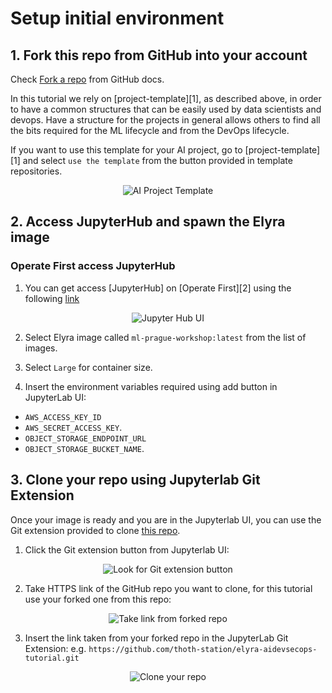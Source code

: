 # Setup initial environment

## 1. Fork this repo from GitHub into your account

Check [Fork a repo](https://docs.github.com/en/github/getting-started-with-github/fork-a-repo) from GitHub docs.

In this tutorial we rely on [project-template][1], as described above, in order to have a common structures that can be easily used by data scientists and devops. Have a structure for the projects in general allows others to find all the bits required for the ML lifecycle and from the DevOps lifecycle.

If you want to use this template for your AI project, go to [project-template][1] and select `use the template` from the button provided in template repositories.

<div style="text-align:center">
<img alt="AI Project Template" src="https://raw.githubusercontent.com/thoth-station/elyra-aidevsecops-tutorial/master/docs/images/AIProjectTemplate.png">
</div>

## 2. Access JupyterHub and spawn the Elyra image

### Operate First access JupyterHub

1. You can get access [JupyterHub] on [Operate First][2] using the following [link](https://jupyterhub-opf-jupyterhub.apps.cnv.massopen.cloud/)

<div style="text-align:center">
<img alt="Jupyter Hub UI" src="https://raw.githubusercontent.com/thoth-station/elyra-aidevsecops-tutorial/master/docs/images/JupyterHubUI.png">
</div>

2. Select Elyra image called `ml-prague-workshop:latest` from the list of images.

3. Select `Large` for container size.

4. Insert the environment variables required using add button in JupyterLab UI:

- `AWS_ACCESS_KEY_ID`
- `AWS_SECRET_ACCESS_KEY`.
- `OBJECT_STORAGE_ENDPOINT_URL`
- `OBJECT_STORAGE_BUCKET_NAME`.

## 3. Clone your repo using Jupyterlab Git Extension

Once your image is ready and you are in the Jupyterlab UI, you can use the Git extension provided to clone [this repo](https://github.com/thoth-station/elyra-aidevsecops-tutorial.git).

1. Click the Git extension button from Jupyterlab UI:

<div style="text-align:center">
<img alt="Look for Git extension button" src="https://raw.githubusercontent.com/thoth-station/elyra-aidevsecops-tutorial/master/docs/images/ElyraGitExtension.png">
</div>

2. Take HTTPS link of the GitHub repo you want to clone, for this tutorial use your forked one from this repo:

<div style="text-align:center">
<img alt="Take link from forked repo" src="https://raw.githubusercontent.com/thoth-station/elyra-aidevsecops-tutorial/master/docs/images/TakeLinkForkedRepo.png">
</div>

3. Insert the link taken from your forked repo in the JupyterLab Git Extension: e.g. `https://github.com/thoth-station/elyra-aidevsecops-tutorial.git`

<div style="text-align:center">
<img alt="Clone your repo" src="https://raw.githubusercontent.com/thoth-station/elyra-aidevsecops-tutorial/master/docs/images/CloneYourRepo.png">
</div>
